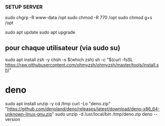 ### SETUP SERVER
sudo chgrp -R www-data /opt
sudo chmod -R 770 /opt
sudo chmod g+s /opt

sudo apt update
sudo apt upgrade


## pour chaque utilisateur (via sudo su)
sudo apt install zsh -y
chsh -s $(which zsh)
sh -c "$(curl -fsSL https://raw.githubusercontent.com/ohmyzsh/ohmyzsh/master/tools/install.sh)"


# deno
sudo apt install unzip -y
cd /tmp
curl -Lo "deno.zip" "https://github.com/denoland/deno/releases/latest/download/deno-x86_64-unknown-linux-gnu.zip"
sudo unzip -d /usr/local/bin /tmp/deno.zip
deno --version

